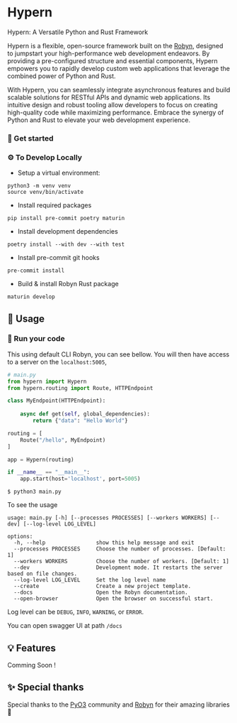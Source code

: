 
# Hypern

Hypern: A Versatile Python and Rust Framework

Hypern is a flexible, open-source framework built on the [Robyn](https://github.com/sparckles/Robyn/), designed to jumpstart your high-performance web development endeavors. By providing a pre-configured structure and essential components, Hypern empowers you to rapidly develop custom web applications that leverage the combined power of Python and Rust.

With Hypern, you can seamlessly integrate asynchronous features and build scalable solutions for RESTful APIs and dynamic web applications. Its intuitive design and robust tooling allow developers to focus on creating high-quality code while maximizing performance. Embrace the synergy of Python and Rust to elevate your web development experience.


### 🏁 Get started

### ⚙️ To Develop Locally

- Setup a virtual environment:
```
python3 -m venv venv
source venv/bin/activate
```
- Install required packages

```
pip install pre-commit poetry maturin
```
- Install development dependencies
```
poetry install --with dev --with test
```
- Install pre-commit git hooks
```
pre-commit install
```
- Build & install Robyn Rust package
```
maturin develop
```

## 🤔 Usage

### 🏃 Run your code

This using default CLI Robyn, you can see bellow. You will then have access to a server on the `localhost:5005`,
```python
# main.py
from hypern import Hypern
from hypern.routing import Route, HTTPEndpoint

class MyEndpoint(HTTPEndpoint):
    
    async def get(self, global_dependencies):
        return {"data": "Hello World"}

routing = [
    Route("/hello", MyEndpoint)
]

app = Hypern(routing)

if __name__ == "__main__":
    app.start(host='localhost', port=5005)
```

```
$ python3 main.py
```

To see the usage

```
usage: main.py [-h] [--processes PROCESSES] [--workers WORKERS] [--dev] [--log-level LOG_LEVEL]

options:
  -h, --help                show this help message and exit
  --processes PROCESSES     Choose the number of processes. [Default: 1]
  --workers WORKERS         Choose the number of workers. [Default: 1]
  --dev                     Development mode. It restarts the server based on file changes.
  --log-level LOG_LEVEL     Set the log level name
  --create                  Create a new project template.
  --docs                    Open the Robyn documentation.
  --open-browser            Open the browser on successful start.
```

Log level can be `DEBUG`, `INFO`, `WARNING`, or `ERROR`.

You can open swagger UI at path `/docs` 


## 💡 Features

Comming Soon !


## ✨ Special thanks

Special thanks to the [PyO3](https://pyo3.rs/v0.13.2/) community and [Robyn](https://github.com/sparckles/Robyn) for their amazing libraries 💖
